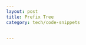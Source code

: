 ```yaml
---
layout: post
title: Prefix Tree
category: tech/code-snippets
 

---
```


<script src="https://gist.github.com/selimslab/a729fcf81f41f9c3d022d7186158f358.js"></script>
